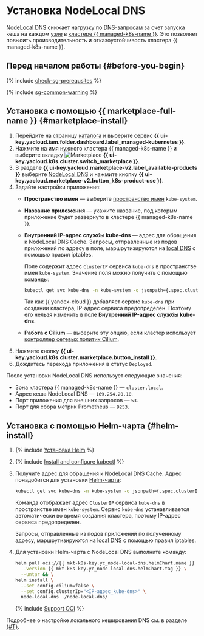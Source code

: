 # Установка NodeLocal DNS

[NodeLocal DNS](/marketplace/products/yc/node-local-dns) снижает нагрузку по [DNS-запросам](../../../glossary/dns.md) за счет запуска кеша на каждом [узле](../../concepts/index.md#node-group) в [кластере {{ managed-k8s-name }}](../../concepts/index.md#kubernetes-cluster). Это позволяет повысить производительность и отказоустойчивость кластера {{ managed-k8s-name }}.

## Перед началом работы {#before-you-begin}

{% include [check-sg-prerequsites](../../../_includes/managed-kubernetes/security-groups/check-sg-prerequsites-lvl3.md) %}

{% include [sg-common-warning](../../../_includes/managed-kubernetes/security-groups/sg-common-warning.md) %}

## Установка с помощью {{ marketplace-full-name }} {#marketplace-install}

1. Перейдите на страницу [каталога](../../../resource-manager/concepts/resources-hierarchy.md#folder) и выберите сервис **{{ ui-key.yacloud.iam.folder.dashboard.label_managed-kubernetes }}**.
1. Нажмите на имя нужного кластера {{ managed-k8s-name }} и выберите вкладку ![Marketplace](../../../_assets/console-icons/shopping-cart.svg) **{{ ui-key.yacloud.k8s.cluster.switch_marketplace }}**.
1. В разделе **{{ ui-key.yacloud.marketplace-v2.label_available-products }}** выберите [NodeLocal DNS](/marketplace/products/yc/node-local-dns) и нажмите кнопку **{{ ui-key.yacloud.marketplace-v2.button_k8s-product-use }}**.
1. Задайте настройки приложения:
   * **Пространство имен** — выберите [пространство имен](../../concepts/index.md#namespace) `kube-system`.
   * **Название приложения** — укажите название, под которым приложение будет развернуто в кластере {{ managed-k8s-name }}.
   * **Внутренний IP-адрес службы kube-dns** — адрес для обращения к NodeLocal DNS Cache. Запросы, отправленные из подов приложений по адресу в поле, маршрутизируются на [local DNS](https://github.com/kubernetes/enhancements/blob/master/keps/sig-network/1024-nodelocal-cache-dns/README.md#iptables-notrack) с помощью правил iptables.

      Поле содержит адрес `ClusterIP` сервиса `kube-dns` в пространстве имен `kube-system`. Значение поля можно получить с помощью команды:

      ```bash
      kubectl get svc kube-dns -n kube-system -o jsonpath={.spec.clusterIP}
      ```

      Так как {{ yandex-cloud }} добавляет сервис `kube-dns` при создании кластера, IP-адрес сервиса предопределен. Поэтому его нельзя изменить в поле **Внутренний IP-адрес службы kube-dns**.

   * **Работа с Cilium** — выберите эту опцию, если кластер использует [контроллер сетевых политик Cilium](../../concepts/network-policy.md#cilium).
1. Нажмите кнопку **{{ ui-key.yacloud.k8s.cluster.marketplace.button_install }}**.
1. Дождитесь перехода приложения в статус `Deployed`.

После установки NodeLocal DNS использует следующие значения:
* Зона кластера {{ managed-k8s-name }} — `cluster.local`.
* Адрес кеша NodeLocal DNS — `169.254.20.10`.
* Порт приложения для внешних запросов — `53`.
* Порт для сбора метрик Prometheus — `9253`.

## Установка с помощью Helm-чарта {#helm-install}

1. {% include [Установка Helm](../../../_includes/managed-kubernetes/helm-install.md) %}
1. {% include [Install and configure kubectl](../../../_includes/managed-kubernetes/kubectl-install.md) %}
1. Получите адрес для обращения к NodeLocal DNS Cache. Адрес понадобится для установки [Helm-чарта](https://helm.sh/docs/topics/charts/):

   ```bash
   kubectl get svc kube-dns -n kube-system -o jsonpath={.spec.clusterIP}
   ```

   Команда отображает адрес `ClusterIP` сервиса `kube-dns` в пространстве имен `kube-system`. Сервис `kube-dns` устанавливается автоматически во время создания кластера, поэтому IP-адрес сервиса предопределен.

   Запросы, отправленные из подов приложений по полученному адресу, маршрутизируются на [local DNS](https://github.com/kubernetes/enhancements/blob/master/keps/sig-network/1024-nodelocal-cache-dns/README.md#iptables-notrack) с помощью правил iptables.

1. Для установки Helm-чарта с NodeLocal DNS выполните команду:

   
   ```bash
   helm pull oci://{{ mkt-k8s-key.yc_node-local-dns.helmChart.name }} \
     --version {{ mkt-k8s-key.yc_node-local-dns.helmChart.tag }} \
     --untar && \
   helm install \
     --set config.cilium=false \
     --set config.clusterIp="<IP-адрес_kube-dns>" \
     node-local-dns ./node-local-dns/
   ```


   {% include [Support OCI](../../../_includes/managed-kubernetes/note-helm-experimental-oci.md) %}

Подробнее о настройке локального кеширования DNS см. в разделе [{#T}](../../tutorials/node-local-dns.md).
